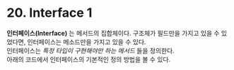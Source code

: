 # 20. Interface 1

__인터페이스(Interface)__ 는 메서드의 집합체이다. 구조체가 필드만을 가지고 있을 수 있었다면, 인터페이스는 메소드만을 가지고 있을 수 있다.\
인터페이스는 _특정 타입이 구현해야만 하는 메서드_ 들을 정의한다.\
아래의 코드에서 인터페이스의 기본적인 정의 방법을 볼 수 있다.

